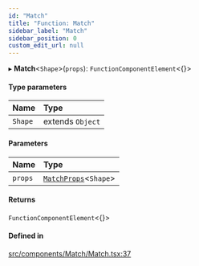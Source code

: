 ```yaml
---
id: "Match"
title: "Function: Match"
sidebar_label: "Match"
sidebar_position: 0
custom_edit_url: null
---
```


▸ **Match**<`Shape`\>(`props`): `FunctionComponentElement`<{}\>

#### Type parameters

| Name | Type |
| :------ | :------ |
| `Shape` | extends `Object` |

#### Parameters

| Name | Type |
| :------ | :------ |
| `props` | [`MatchProps`](../interfaces/MatchProps.md)<`Shape`\> |

#### Returns

`FunctionComponentElement`<{}\>

#### Defined in

[src/components/Match/Match.tsx:37](https://github.com/ythecombinator/react-matchez/blob/c3e2afb/src/components/Match/Match.tsx#L37)
